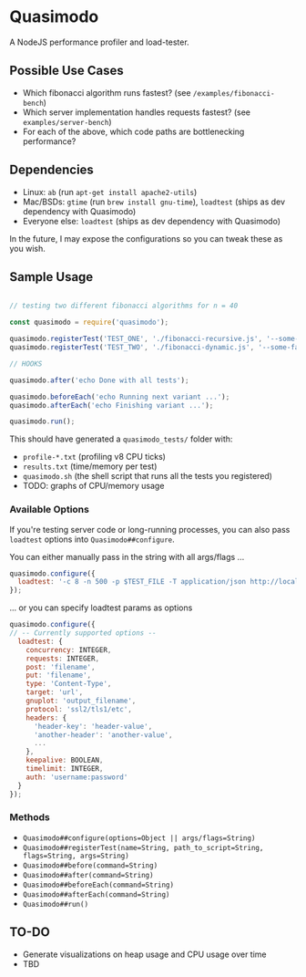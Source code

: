 # Quasimodo

A NodeJS performance profiler and load-tester.

## Possible Use Cases

- Which fibonacci algorithm runs fastest? (see `/examples/fibonacci-bench`)
- Which server implementation handles requests fastest? (see `examples/server-bench`)
- For each of the above, which code paths are bottlenecking performance?

## Dependencies

- Linux: `ab` (run `apt-get install apache2-utils`)
- Mac/BSDs: `gtime` (run `brew install gnu-time`), `loadtest` (ships as dev dependency with Quasimodo)
- Everyone else: `loadtest` (ships as dev dependency with Quasimodo)

In the future, I may expose the configurations so you can tweak these as you wish.

## Sample Usage

```js

// testing two different fibonacci algorithms for n = 40

const quasimodo = require('quasimodo');

quasimodo.registerTest('TEST_ONE', './fibonacci-recursive.js', '--some-fancy-v8-flag', '40');
quasimodo.registerTest('TEST_TWO', './fibonacci-dynamic.js', '--some-fancy-v8-flag', '40');

// HOOKS

quasimodo.after('echo Done with all tests');

quasimodo.beforeEach('echo Running next variant ...');
quasimodo.afterEach('echo Finishing variant ...');

quasimodo.run();
```

This should have generated a `quasimodo_tests/` folder with:
- `profile-*.txt` (profiling v8 CPU ticks)
- `results.txt` (time/memory per test)
- `quasimodo.sh` (the shell script that runs all the tests you registered)
- TODO: graphs of CPU/memory usage

### Available Options

If you're testing server code or long-running processes, you can also pass `loadtest` options into `Quasimodo##configure`.

You can either manually pass in the string with all args/flags ...
```js
quasimodo.configure({
  loadtest: '-c 8 -n 500 -p $TEST_FILE -T application/json http://localhost:3000/end_point'
});
```

... or you can specify loadtest params as options
```js
quasimodo.configure({
// -- Currently supported options --
  loadtest: {
    concurrency: INTEGER,
    requests: INTEGER,
    post: 'filename',
    put: 'filename',
    type: 'Content-Type',
    target: 'url',
    gnuplot: 'output_filename',
    protocol: 'ssl2/tls1/etc',
    headers: {
      'header-key': 'header-value',
      'another-header': 'another-value',
      ...
    },
    keepalive: BOOLEAN,
    timelimit: INTEGER,
    auth: 'username:password'
  }
});

```

### Methods

- `Quasimodo##configure(options=Object || args/flags=String)`
- `Quasimodo##registerTest(name=String, path_to_script=String, flags=String, args=String)`
- `Quasimodo##before(command=String)`
- `Quasimodo##after(command=String)`
- `Quasimodo##beforeEach(command=String)`
- `Quasimodo##afterEach(command=String)`
- `Quasimodo##run()`

## TO-DO

- Generate visualizations on heap usage and CPU usage over time
- TBD
